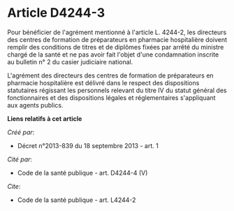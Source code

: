 # Article D4244-3

Pour bénéficier de l'agrément mentionné à l'article L. 4244-2, les directeurs des centres de formation de préparateurs en
pharmacie hospitalière doivent remplir des conditions de titres et de diplômes fixées par arrêté du ministre chargé de la
santé et ne pas avoir fait l'objet d'une condamnation inscrite au bulletin n° 2 du casier judiciaire national. 

L'agrément des directeurs des centres de formation de préparateurs en pharmacie hospitalière est délivré dans le respect des
dispositions statutaires régissant les personnels relevant du titre IV du statut général des fonctionnaires et des
dispositions légales et réglementaires s'appliquant aux agents publics.

**Liens relatifs à cet article**

_Créé par_:

  - Décret n°2013-839 du 18 septembre 2013 - art. 1

_Cité par_:

  - Code de la santé publique - art. D4244-4 (V)

_Cite_:

  - Code de la santé publique - art. L4244-2
